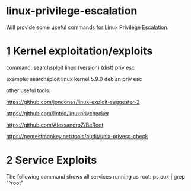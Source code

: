# linux-privilege-escalation
Will provide some useful commands for Linux Privilege Escalation.

# 1 Kernel exploitation/exploits
command: searchsploit linux (version) (dist) priv esc 

example: searchsploit linux kernel 5.9.0 debian priv esc

other useful tools: 

https://github.com/jondonas/linux-exploit-suggester-2

https://github.com/linted/linuxprivchecker

https://github.com/AlessandroZ/BeRoot

https://pentestmonkey.net/tools/audit/unix-privesc-check

# 2 Service Exploits
The following command shows all services running as root:
ps aux | grep "^root"

